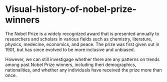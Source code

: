 # Visual-history-of-nobel-prize-winners

The Nobel Prize is a widely recognized award that is presented annually to researchers and scholars in various fields such as chemistry, literature, physics, medecine, economics, and peace. The prize was first given out in 1901, but has since evolved to be more inclusive and unbiased. 

However, we can still investigage whether there are any patterns on trends among past Nobel Prize winners, including theri demographics, nationalities, and whether any individuals have received the prize more than once.
